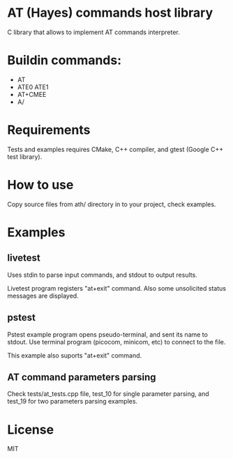 # AT (Hayes) commands host library

C library that allows to implement AT commands interpreter.

# Buildin commands:

* AT
* ATE0 ATE1
* AT+CMEE
* A/

# Requirements

Tests and examples requires CMake, C++ compiler, and gtest (Google C++ test library).

# How to use

Copy source files from ath/ directory in to your project, check examples.

# Examples

## livetest

Uses stdin to parse input commands, and stdout to output results.

Livetest program registers "at+exit" command. Also some unsolicited status messages are displayed.

## pstest

Pstest example  program opens pseudo-terminal, and sent its name to stdout. Use terminal program (picocom, minicom, etc) to connect to the file. 

This example also suports "at+exit" command.

## AT command parameters parsing

Check tests/at_tests.cpp file, test_10 for single parameter parsing, and test_19 for two parameters parsing examples.

# License 

MIT



